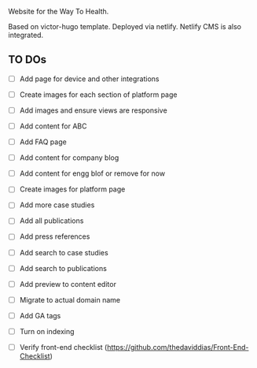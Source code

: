Website for the Way To Health.

Based on victor-hugo template. 
Deployed via netlify.
Netlify CMS is also integrated.

## TO DOs

- [ ] Add page for device and other integrations
- [ ] Create images for each section of platform page
- [ ] Add images and ensure views are responsive
- [ ] Add content for ABC
- [ ] Add FAQ page
- [ ] Add content for company blog
- [ ] Add content for engg blof or remove for now
- [ ] Create images for platform page
- [ ] Add more case studies
- [ ] Add all publications
- [ ] Add press references 
- [ ] Add search to case studies
- [ ] Add search to publications
- [ ] Add preview to content editor
- [ ] Migrate to actual domain name
- [ ] Add GA tags
- [ ] Turn on indexing
- [ ] Verify front-end checklist (https://github.com/thedaviddias/Front-End-Checklist)

